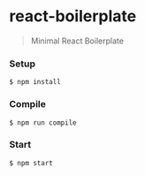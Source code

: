 # react-boilerplate

> Minimal React Boilerplate

### Setup

```
$ npm install
```

### Compile

```
$ npm run compile
```


### Start

```
$ npm start
```
